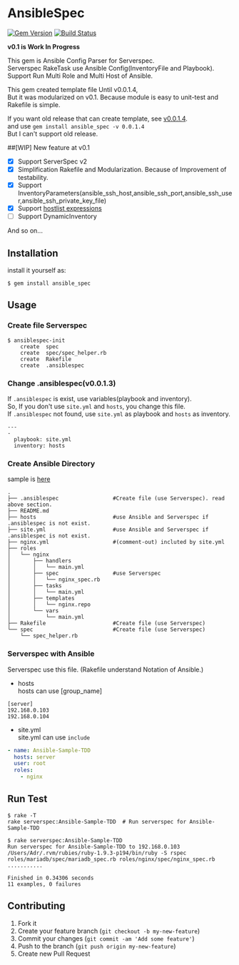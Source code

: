 # AnsibleSpec
[![Gem Version](https://badge.fury.io/rb/ansible_spec.svg)](http://badge.fury.io/rb/ansible_spec)
[![Build Status](https://travis-ci.org/volanja/ansible_spec.svg?branch=master)](https://travis-ci.org/volanja/ansible_spec)  

**v0.1 is Work In Progress**

This gem is Ansible Config Parser for Serverspec.  
Serverspec RakeTask use Ansible Config(InventoryFile and Playbook).  
Support Run Multi Role and Multi Host of Ansible.  

This gem created template file Until v0.0.1.4,  
But it was modularized on v0.1. Because module is easy to unit-test and Rakefile is simple.  

If you want old release that can create template, see [v0.0.1.4](https://github.com/volanja/ansible_spec/tree/v0.0.1.4).  
and use `gem install ansible_spec -v 0.0.1.4`  
But I can't support old release.  

##[WIP] New feature at v0.1

- [x] Support ServerSpec v2
- [x] Simplification Rakefile and Modularization. Because of Improvement of testability.
- [x] Support InventoryParameters(ansible_ssh_host,ansible_ssh_port,ansible_ssh_user,ansible_ssh_private_key_file)
- [x] Support [hostlist expressions](http://docs.ansible.com/intro_inventory.html#hosts-and-groups)
- [ ] Support DynamicInventory

And so on...

## Installation

install it yourself as:

    $ gem install ansible_spec

## Usage

### Create file Serverspec

```
$ ansiblespec-init 
    create  spec
    create  spec/spec_helper.rb
    create  Rakefile
    create  .ansiblespec
```

### Change .ansiblespec(v0.0.1.3)
If `.ansiblespec` is exist, use variables(playbook and inventory).  
So, If you don't use `site.yml` and `hosts`, you change this file.  
If `.ansiblespec` not found, use `site.yml` as playbook and `hosts` as inventory.  

```.ansiblespec
--- 
- 
  playbook: site.yml
  inventory: hosts
```

### Create Ansible Directory

sample is [here](https://github.com/volanja/ansible-sample-tdd)

```
.
├── .ansiblespec                 #Create file (use Serverspec). read above section.
├── README.md
├── hosts                        #use Ansible and Serverspec if .ansiblespec is not exist.
├── site.yml                     #use Ansible and Serverspec if .ansiblespec is not exist. 
├── nginx.yml                    #(comment-out) incluted by site.yml
├── roles
│   └── nginx
│       ├── handlers
│       │   └── main.yml
│       ├── spec                 #use Serverspec
│       │   └── nginx_spec.rb
│       ├── tasks
│       │   └── main.yml
│       ├── templates
│       │   └── nginx.repo
│       └── vars
│           └── main.yml
├── Rakefile                     #Create file (use Serverspec)
└── spec                         #Create file (use Serverspec)
    └── spec_helper.rb
```

### Serverspec with Ansible
Serverspec use this file.  (Rakefile understand Notation of Ansible.)  

* hosts  
hosts can use [group_name]  

```hosts
[server]
192.168.0.103
192.168.0.104

```

* site.yml  
site.yml can use ```include```  

```site.yml
- name: Ansible-Sample-TDD
  hosts: server
  user: root
  roles:
    - nginx
```

## Run Test
```
$ rake -T
rake serverspec:Ansible-Sample-TDD  # Run serverspec for Ansible-Sample-TDD

$ rake serverspec:Ansible-Sample-TDD
Run serverspec for Ansible-Sample-TDD to 192.168.0.103
/Users/Adr/.rvm/rubies/ruby-1.9.3-p194/bin/ruby -S rspec roles/mariadb/spec/mariadb_spec.rb roles/nginx/spec/nginx_spec.rb
...........

Finished in 0.34306 seconds
11 examples, 0 failures
```

## Contributing

1. Fork it
2. Create your feature branch (`git checkout -b my-new-feature`)
3. Commit your changes (`git commit -am 'Add some feature'`)
4. Push to the branch (`git push origin my-new-feature`)
5. Create new Pull Request
